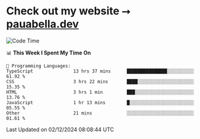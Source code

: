 # Check out my website ⭢ [pauabella.dev](https://pauabella.dev)

<!--START_SECTION:waka-->
![Code Time](http://img.shields.io/badge/Code%20Time-3%2C937%20hrs%2051%20mins-blue)

📊 **This Week I Spent My Time On** 

```text
💬 Programming Languages: 
TypeScript               13 hrs 37 mins      ███████████████░░░░░░░░░░   61.92 % 
CSS                      3 hrs 22 mins       ████░░░░░░░░░░░░░░░░░░░░░   15.35 % 
HTML                     3 hrs 1 min         ███░░░░░░░░░░░░░░░░░░░░░░   13.76 % 
JavaScript               1 hr 13 mins        █░░░░░░░░░░░░░░░░░░░░░░░░   05.55 % 
Other                    21 mins             ░░░░░░░░░░░░░░░░░░░░░░░░░   01.61 % 
```


 Last Updated on 02/12/2024 08:08:44 UTC
<!--END_SECTION:waka-->
